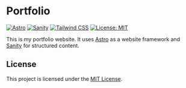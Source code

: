 # Portfolio

[![Astro](https://img.shields.io/badge/Astro-BC52EE?logo=astro&logoColor=white)](https://astro.build)
[![Sanity](https://img.shields.io/badge/Sanity-F03E2F?logo=Sanity&logoColor=white)](https://www.sanity.io)
[![Tailwind CSS](https://img.shields.io/badge/Tailwind_CSS-gray?logo=TailwindCSS&logoColor=06B6D4)](https://tailwindcss.com)
[![License: MIT](https://img.shields.io/badge/License-MIT-blue)](LICENSE.md)

This is my portfolio website. It uses [Astro](https://astro.build) as a website framework and [Sanity](https://www.sanity.io) for structured content.

## License

This project is licensed under the [MIT License](LICENSE.md).
